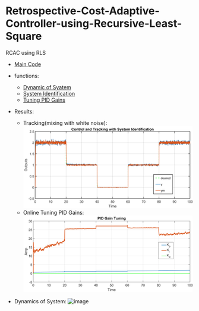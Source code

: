 # Retrospective-Cost-Adaptive-Controller-using-Recursive-Least-Square
RCAC using RLS
* [Main Code](RCAC.m) 

* functions: 
  * [Dynamic of Syatem](NonLinDynamic.m)
  * [System Identification](RLS1.m)
  * [Tuning PID Gains](RLS2.m)

* Results:
  * Tracking(mixing with white noise):
![alt text](https://github.com/98210184/Retrospective-Cost-Adaptive-Controller-using-Recursive-Least-Square/blob/main/images/Tracking.png?raw=true)
  * Online Tuning PID Gains:
![alt text](https://github.com/98210184/Retrospective-Cost-Adaptive-Controller-using-Recursive-Least-Square/blob/main/images/PID%20Gains.png?raw=true)

* Dynamics of System:
 ![image](https://user-images.githubusercontent.com/60617560/126069049-ea0ae892-2d66-4726-a9c6-1040b8a65c5f.png)
